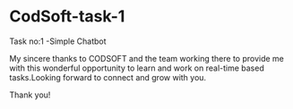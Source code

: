 # CodSoft-task-1

Task no:1 -Simple Chatbot

My sincere thanks to CODSOFT and the team working there to provide me with this wonderful opportunity to learn and work on real-time based tasks.Looking forward to connect and grow with you.

Thank you!

